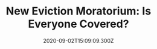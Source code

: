 ---
childof: reporting
contenttype: updates
contentcat: media
title: 'New Eviction Moratorium: Is Everyone Covered?'
date: 2020-09-02T15:09:09.300Z
postauthorname: Isaac Petkac
outlet: Erie News Now
link: https://www.erienewsnow.com/story/42582481/new-eviction-moratorium-is-everyone-covered
thumb: enn.png
listSummary: Yesterday morning, Pennsylvania Governor Tom Wolf said he did not have the legal authority to extend the eviction moratorium. That prompted landlords to file a combined 86 evictions in one day, in Erie County alone. 
---